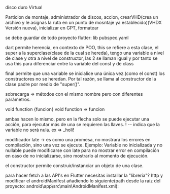 disco duro Virtual

Particion de montaje, administrador de discos, accion, crearVHD(crea un archivo y le asignas la ruta en un punto de mosntaje ya establecido)(VHDX Versión nueva), inicializar en GPT, formatear


se debe guardar de todo proyecto flutter:
lib
pubspec.yaml

dart permite herencia, en contexto de POO, this se refiere a esta clase, el super a la superclase(clase de la cual se hereda), tengo una variable a nivel de clase y otra a nivel de constructor, las 2 se llaman igual y por tanto se usa this para diferenciar entre la variable del const y de class

final permite que una variable se inicialice una única vez.(como el const)
los constructores no se heredan. Por tal razón, se llama al constructor de la clase padre por medio de "super()".

sobrecarga => métodos con el mismo nombre pero con diferentes parámetros.

void function {funcion}
void function => funcion

ambas hacen lo mismo, pero en la flecha solo se puede ejecutar una acción, para ejecutar más de una se requieren las llaves.
! -- indica que la variable no será nula. ex => _holi!

modificador late -> es como una promesa, no mostrará los errores en compilación, sino una vez se ejecute. Ejemplo:
Variable no inicializada y no nullable puede modificarse con late para no mostrar error en compilación en caso de no inicializarse, sino mostrarlo al momento de ejecución.

el constructor permite construir/instanciar un objeto de una clase.

para hacer fetch a las API's en Flutter necesitas installar la "librería"? http y modificar el androidManifest añadiendo lo siguiente(path desde la raíz del proyecto: android\app\src\main\AndroidManifest.xml):

<uses-permission android:name="android.permission.INTERNET" />
